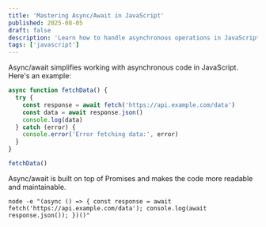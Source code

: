 ```yaml
---
title: 'Mastering Async/Await in JavaScript'
published: 2025-08-05
draft: false
description: 'Learn how to handle asynchronous operations in JavaScript using async/await.'
tags: ['javascript']
---
```


Async/await simplifies working with asynchronous code in JavaScript. Here's an example:

```javascript
async function fetchData() {
  try {
    const response = await fetch('https://api.example.com/data')
    const data = await response.json()
    console.log(data)
  } catch (error) {
    console.error('Error fetching data:', error)
  }
}

fetchData()
```

Async/await is built on top of Promises and makes the code more readable and maintainable.

```shell title="Running Async/Await Example"
node -e "(async () => { const response = await fetch('https://api.example.com/data'); console.log(await response.json()); })()"
```
